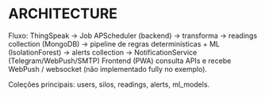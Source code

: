 # ARCHITECTURE

Fluxo:
ThingSpeak -> Job APScheduler (backend) -> transforma -> readings collection (MongoDB)
-> pipeline de regras determinísticas + ML (IsolationForest)
-> alerts collection -> NotificationService (Telegram/WebPush/SMTP)
Frontend (PWA) consulta APIs e recebe WebPush / websocket (não implementado fully no exemplo).

Coleções principais: users, silos, readings, alerts, ml_models.

